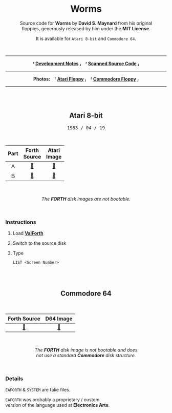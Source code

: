
<div align = center>

# Worms

Source code for **Worms** by **David S. Maynard** from his original<br> floppies, generously released by him under the **MIT License**.

It is available for `Atari 8-bit` and `Commodore 64`.

<br>
    
---

**⸢ [Development Notes] ⸥ ⸢ [Scanned Source Code] ⸥**

---

**Photos:** **⸢ [Atari Floppy] ⸥ ⸢ [Commodore Floppy] ⸥**

---
    
<br>
<br>

##  Atari 8-bit

<kbd> 1983 / 04 / 19 </kbd>

<br>

| Part | Forth<br>Source     | Atari<br>Image     
|:----:|:-------------------:|:-------------------:
| Ａ   | [📂][Forth Atari A] | [💾][Image Atari A] 
| Ｂ   | [📂][Forth Atari B] | [💾][Image Atari B] 

<br>

*The **FORTH** disk images are not bootable.*
    
</div>
    
<br>

### Instructions

1. Load **[ValForth]**

2. Switch to the source disk

3. Type 

    ```atari
    LIST <Screen Number>
    ```

<br>
<br>

<div align = center>

## Commodore 64

<br>

| Forth Source          | D64 Image     
|:---------------------:|:----------------------:
| [📂][Forth Commodore] | [💾][Image Commodore] 

<br>
    
*The **FORTH** disk image is not bootable and does* <br>
*not use a standard **Commodore** disk structure.*

</div>
    
<br>

### Details

`EAFORTH` & `SYSTEM` are fake files.

`EAFORTH` was probably a proprietary / custom<br>
version of the language used at **Electronics Arts**.


<!----------------------------------------------------------------------------->

[Scanned Source Code]: https://archive.org/details/worms-source-code
[Development Notes]: https://archive.org/details/david-maynard-worms-development-notes

[ValForth]: http://www.atarimania.com/utility-atari-400-800-xl-xe-valforth_17605.html


<!---------------------------------{ Graphics }-------------------------------->

[Commodore Floppy]: Resources/Commodore.jpg
[Atari Floppy]: Resources/Atari.jpg


<!-------------------------------{ Source Code }------------------------------->

[Forth Commodore]: Source/Commodore/Worms.forth
[Forth Atari A]: Source/Atari/WormsA.forth
[Forth Atari B]: Source/Atari/WormsB.forth


<!------------------------------{ Disk Images }-------------------------------->

[Image Commodore]: ATR/Commodore.d64
[Image Atari A]: ATR/Atari-A.ATR
[Image Atari B]: ATR/Atari-B.ATR
